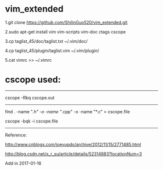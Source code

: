 # vim_extended

1.git clone https://github.com/ShilinGuo520/vim_extended.git

2.sudo apt-get install vim vim-scripts vim-doc ctags cscope

3.cp taglist_45/doc/taglist.txt ~/.vim/doc/

4.cp taglist_45/plugin/taglist.vim ~/.vim/plugin/

5.cat vimrc >> ~/.vimrc

# cscope used:

-------------------------------------------------------------------

cscope -Rbq cscope.out

--------------------------------------------------------------------

find  .  -name "*.h" -o -name "*.cpp" -o -name "*.c" > cscope.file

cscope -bqk -i cscope.file

--------------------------------------------------------------------


Reference: 


http://www.cnblogs.com/joeyupdo/archive/2012/11/15/2771485.html

http://blog.csdn.net/x_r_su/article/details/52314883?locationNum=3



Add in 2017-01-16

